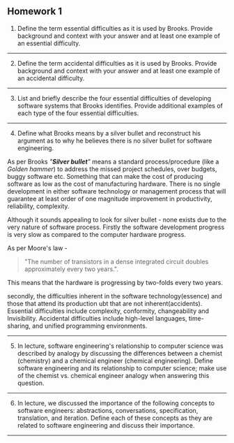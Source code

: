 ## Homework 1

1. Define the term essential difficulties as it is used by Brooks. Provide background and context with your answer and at least one example of an essential difficulty.
***

2. Define the term accidental difficulties as it is used by Brooks. Provide background and context with your answer and at least one example of an accidental difficulty.

***
3. List and briefly describe the four essential difficulties of developing software systems that Brooks identifies. Provide additional examples of each type of the four essential difficulties.

***
4. Define what Brooks means by a silver bullet and reconstruct his argument as to why he believes there is no silver bullet for software engineering.

As per Brooks _"**Silver bullet**"_ means a standard process/procedure (like a _Golden hammer_) to address the missed project schedules, over budgets, buggy software etc. Something that can make the cost of producing software as low as the cost of manufacturing hardware. There is no single development in either software technology or management process that will guarantee at least order of one magnitude improvement in productivity, reliability, complexity. 

Although it sounds appealing to look for silver bullet - none exists due to the very nature of software process. Firstly the software development progress is very slow as compared to the computer hardware progress. 

As per Moore's law - 
>"The number of transistors in a dense integrated circuit doubles approximately every two years.".

This means that the hardware is progressing by two-folds every two years.

secondly, the difficulties inherent in the software technology(essence) and those that attend its production ubt that are not inherent(accidents). Essential difficulties include complexity, conformity,  changeability and Invisibility. Accidental difficulties include high-level languages, time-sharing, and unified programming environments.
***

5. In lecture, software engineering's relationship to computer science was described by analogy by discussing the differences between a chemist (chemistry) and a chemical engineer (chemical engineering). Define software engineering and its relationship to computer science; make use of the chemist vs. chemical engineer analogy when answering this question.

***
6. In lecture, we discussed the importance of the following concepts to software engineers: abstractions, conversations, specification, translation, and iteration. Define each of these concepts as they are related to software engineering and discuss their importance.
***

